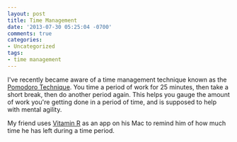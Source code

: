 ```yaml
---
layout: post
title: Time Management
date: '2013-07-30 05:25:04 -0700'
comments: true
categories:
- Uncategorized
tags:
- time management
---
```


I've recently became aware of a time management technique known as the
[Pomodoro Technique](http://en.wikipedia.org/wiki/Pomodoro_Technique). You time
a period of work for 25 minutes, then take a short break, then do another period
again. This helps you gauge the amount of work you're getting done in a period
of time, and is supposed to help with mental agility.

My friend uses [Vitamin R](http://www.publicspace.net/Vitamin-R/) as an app on
his Mac to remind him of how much time he has left during a time period.
